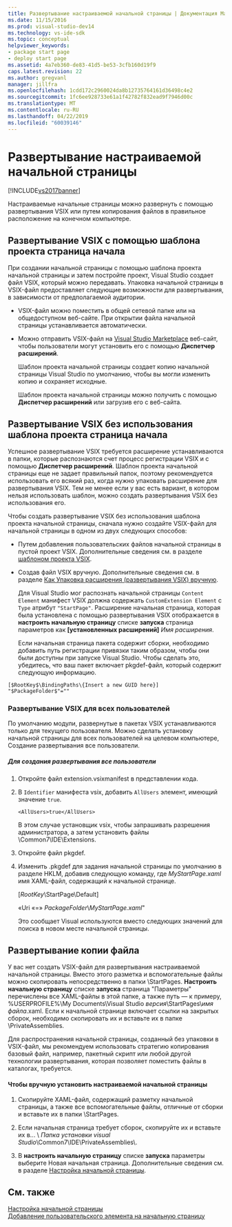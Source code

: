 ```yaml
---
title: Развертывание настраиваемой начальной страницы | Документация Майкрософт
ms.date: 11/15/2016
ms.prod: visual-studio-dev14
ms.technology: vs-ide-sdk
ms.topic: conceptual
helpviewer_keywords:
- package start page
- deploy start page
ms.assetid: 4a7eb360-de83-41d5-be53-3cfb160d19f9
caps.latest.revision: 22
ms.author: gregvanl
manager: jillfra
ms.openlocfilehash: 1cdd172c2960024da8b12735764161d36498c4e2
ms.sourcegitcommit: 1fc6ee928733e61a1f42782f832ead9f7946d00c
ms.translationtype: MT
ms.contentlocale: ru-RU
ms.lasthandoff: 04/22/2019
ms.locfileid: "60039146"
---
```

# <a name="deploying-custom-start-pages"></a>Развертывание настраиваемой начальной страницы
[!INCLUDE[vs2017banner](../includes/vs2017banner.md)]

Настраиваемые начальные страницы можно развернуть с помощью развертывания VSIX или путем копирования файлов в правильное расположение на конечном компьютере.  
  
## <a name="vsix-deployment-by-using-the-start-page-project-template"></a>Развертывание VSIX с помощью шаблона проекта страница начала  
 При создании начальной страницы с помощью шаблона проекта начальной страницы и затем постройте проект, Visual Studio создает файл VSIX, который можно передавать. Упаковка начальной страницы в VSIX-файл предоставляет следующие возможности для развертывания, в зависимости от предполагаемой аудитории.  
  
- VSIX-файл можно поместить в общей сетевой папке или на общедоступном веб-сайте. При открытии файла начальной страницы устанавливается автоматически.  
  
- Можно отправить VSIX-файл на [Visual Studio Marketplace](https://marketplace.visualstudio.com/) веб-сайт, чтобы пользователи могут установить его с помощью **Диспетчер расширений**.  
  
  Шаблон проекта начальной страницы создает копию начальной страницы Visual Studio по умолчанию, чтобы вы могли изменить копию и сохраняет исходные.  
  
  Шаблон проекта начальной страницы можно получить с помощью **Диспетчер расширений** или загрузив его с веб-сайта.  
  
## <a name="vsix-deployment-without-using-the-start-page-project-template"></a>Развертывание VSIX без использования шаблона проекта страница начала  
 Успешное развертывание VSIX требуется расширение устанавливаются в папки, которые распознаются счет процесс регистрации VSIX и с помощью **Диспетчер расширений**. Шаблон проекта начальной страницы еще не задает правильный папок, поэтому рекомендуется использовать его всякий раз, когда нужно упаковать расширение для развертывания VSIX. Тем не менее если у вас есть вариант, в котором нельзя использовать шаблон, можно создать развертывания VSIX без использования его.  
  
 Чтобы создать развертывание VSIX без использования шаблона проекта начальной страницы, сначала нужно создайте VSIX-файл для начальной страницы в одном из двух следующих способов:  
  
- Путем добавления пользовательских файлов начальной страницы в пустой проект VSIX. Дополнительные сведения см. в разделе [шаблоном проекта VSIX](../extensibility/vsix-project-template.md).  
  
- Создав файл VSIX вручную. Дополнительные сведения см. в разделе [Как Упаковка расширения (развертывания VSIX) вручную](../misc/how-to-manually-package-an-extension-vsix-deployment.md).  
  
  Для Visual Studio мог распознать начальной страницы `Content Element` манифест VSIX должна содержать `CustomExtension Element` с `Type` атрибут `"StartPage"`. Расширение начальная страница, которая была установлена с помощью развертывания VSIX отображается в **настроить начальную страницу** списке **запуска** страница параметров как **[установленных расширений]** *Имя расширения*.  
  
  Если начальная страница пакета содержит сборки, необходимо добавить путь регистрации привязки таким образом, чтобы они были доступны при запуске Visual Studio. Чтобы сделать это, убедитесь, что ваш пакет включает pkgdef-файл, который содержит следующую информацию.  
  
```  
[$RootKey$\BindingPaths\{Insert a new GUID here}]  
"$PackageFolder$"=""  
```  
  
### <a name="vsix-deployment-for-all-users"></a>Развертывание VSIX для всех пользователей  
 По умолчанию модули, развернутые в пакетах VSIX устанавливаются только для текущего пользователя. Можно сделать установку начальной страницы для всех пользователей на целевом компьютере, Создание развертывания все пользователи.  
  
##### <a name="to-create-an-all-users-deployment"></a>Для создания развертывания все пользователи  
  
1. Откройте файл extension.vsixmanifest в представлении кода.  
  
2. В `Identifier` манифеста vsix, добавить `AllUsers` элемент, имеющий значение `true`.  
  
    ```  
    <AllUsers>true</AllUsers>  
    ```  
  
     В этом случае установщик vsix, чтобы запрашивать разрешения администратора, а затем установить файлы \Common7\IDE\Extensions.  
  
3. Откройте файл pkgdef.  
  
4. Изменить .pkgdef для задания начальной страницы по умолчанию в разделе HKLM, добавив следующую команду, где *MyStartPage.xaml* имя XAML-файл, содержащий к начальной странице.  
  
     [$RootKey$\StartPage\Default]  
  
     «Uri «=» $PackageFolder$\\*MyStartPage.xaml*"  
  
     Это сообщает Visual используются вместо следующих значений для поиска в новом месте начальной страницы.  
  
## <a name="file-copy-deployment"></a>Развертывание копии файла  
 У вас нет создать VSIX-файл для развертывания настраиваемой начальной страницы. Вместо этого разметка и вспомогательные файлы можно скопировать непосредственно в папки \StartPages\. **Настроить начальную страницу** списке **запуска** страница "Параметры" перечислены все XAML-файлы в этой папке, а также путь — к примеру, %USERPROFILE%\My Documents\Visual Studio  *версия*\StartPages\\*имя файла*.xaml. Если к начальной странице включает ссылки на закрытых сборок, необходимо скопировать их и вставьте их в папке \PrivateAssemblies\.  
  
 Для распространения начальной страницы, созданный без упаковки в VSIX-файл, мы рекомендуем использовать стратегию копирования базовый файл, например, пакетный скрипт или любой другой технологии развертывания, которая позволяет поместить файлы в каталогах, требуется.  
  
#### <a name="to-manually-install-a-custom-start-page"></a>Чтобы вручную установить настраиваемой начальной страницы  
  
1. Скопируйте XAML-файл, содержащий разметку начальной страницы, а также все вспомогательные файлы, отличные от сборки и вставьте их в папки \StartPages\.  
  
2. Если начальная страница требует сборок, скопируйте их и вставьте их в... \\ *Папка установки visual Studio*\Common7\IDE\PrivateAssemblies\\.  
  
3. В **настроить начальную страницу** списке **запуска** параметры выберите Новая начальная страница. Дополнительные сведения см. в разделе [Настройка начальной страницы](../ide/customizing-the-start-page-for-visual-studio.md).  
  
## <a name="see-also"></a>См. также  
 [Настройка начальной страницы](../ide/customizing-the-start-page-for-visual-studio.md)   
 [Добавление пользовательского элемента на начальную страницу](../extensibility/adding-user-control-to-the-start-page.md)
